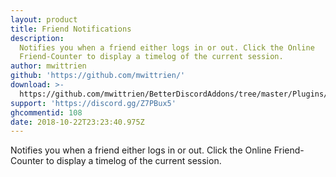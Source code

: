 ```yaml
---
layout: product
title: Friend Notifications
description:
  Notifies you when a friend either logs in or out. Click the Online
  Friend-Counter to display a timelog of the current session.
author: mwittrien
github: 'https://github.com/mwittrien/'
download: >-
  https://github.com/mwittrien/BetterDiscordAddons/tree/master/Plugins/FriendNotifications
support: 'https://discord.gg/Z7PBux5'
ghcommentid: 108
date: 2018-10-22T23:23:40.975Z
---
```

Notifies you when a friend either logs in or out. Click the Online Friend-Counter to display a timelog of the current session.